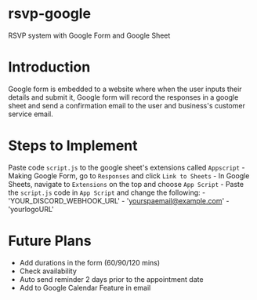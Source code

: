 # rsvp-google
 RSVP system with Google Form and Google Sheet

# Introduction
Google form is embedded to a website where when the user inputs their details and submit it, Google form will record the responses in a google sheet and send a confirmation email to the user and business's customer service email.

# Steps to Implement
  Paste code `script.js` to the google sheet's extensions called `Appscript`
    - Making Google Form, go to `Responses` and click `Link to Sheets`
    - In Google Sheets, navigate to `Extensions` on the top and choose `App Script`
    - Paste the `script.js` code in `App Script` and change the following:
        - 'YOUR_DISCORD_WEBHOOK_URL'
        - 'yourspaemail@example.com'
        - 'yourlogoURL'

# Future Plans
- Add durations in the form (60/90/120 mins)
- Check availability
- Auto send reminder 2 days prior to the appointment date
- Add to Google Calendar Feature in email
